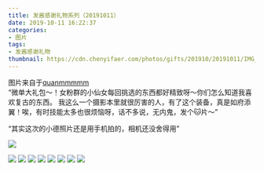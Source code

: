 ```yaml
---
title: 发酱感谢礼物系列（20191011）
date: 2019-10-11 16:22:37
categories:
- 图片
tags:
- 发酱感谢礼物
thumbnail: https://cdn.chenyifaer.com/photos/gifts/201910/20191011/IMG_7451.JPG
---
```


图片来自于<a href="https://weibo.com/p/1005051720171447" target="_blank">quanmmmmm</a><br/> “微单大礼包～！女粉群的小仙女每回挑选的东西都好精致呀～你们怎么知道我喜欢复古的东西。 我这么一个摄影本里就很厉害的人，有了这个装备，真是如府添翼！唉，有时技能太多也很烦恼呀，话不多说，无内鬼，发个🐱片～”

“其实这次的小德照片还是用手机拍的，相机还没舍得用”

![](https://cdn.chenyifaer.com/photos/gifts/201910/20191011/IMG_7451.JPG)

<!--more-->

![](https://cdn.chenyifaer.com/photos/gifts/201910/20191011/IMG_7452.JPG)
![](https://cdn.chenyifaer.com/photos/gifts/201910/20191011/IMG_7453.JPG)
![](https://cdn.chenyifaer.com/photos/gifts/201910/20191011/IMG_7454.JPG)
![](https://cdn.chenyifaer.com/photos/gifts/201910/20191011/IMG_7455.JPG)
![](https://cdn.chenyifaer.com/photos/gifts/201910/20191011/IMG_7456.JPG)
![](https://cdn.chenyifaer.com/photos/gifts/201910/20191011/IMG_7457.JPG)
![](https://cdn.chenyifaer.com/photos/gifts/201910/20191011/IMG_7458.JPG)
![](https://cdn.chenyifaer.com/photos/gifts/201910/20191011/IMG_7459.JPG)
